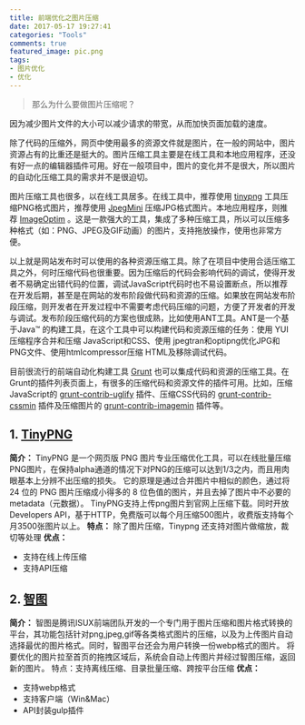 ```yaml
---
title: 前端优化之图片压缩
date: 2017-05-17 19:27:41
categories: "Tools"
comments: true
featured_image: pic.png
tags:
- 图片优化
- 优化
---
```


<!-- no node -->

<!-- more -->

>那么为什么要做图片压缩呢？

因为减少图片文件的大小可以减少请求的带宽，从而加快页面加载的速度。

除了代码的压缩外，网页中使用最多的资源文件就是图片，在一般的网站中，图片资源占有的比重还是挺大的。图片压缩工具主要是在线工具和本地应用程序，还没有好一点的编辑器插件可用。好在一般项目中，图片的变化并不是很大，所以图片的自动化压缩工具的需求并不是很迫切。

图片压缩工具也很多，以在线工具居多。在线工具中，推荐使用 [tinypng](https://tinypng.com/) 工具压缩PNG格式图片，推荐使用 [JpegMini](http://www.jpegmini.com/) 压缩JPG格式图片。本地应用程序，则推荐 [ImageOptim](https://imageoptim.com/) 。这是一款强大的工具，集成了多种压缩工具，所以可以压缩多种格式（如：PNG、JPEG及GIF动画）的图片，支持拖放操作，使用也非常方便。

以上就是网站发布时可以使用的各种资源压缩工具。除了在项目中使用合适压缩工具之外，何时压缩代码也很重要。因为压缩后的代码会影响代码的调试，使得开发者不易确定出错代码的位置，调试JavaScript代码时也不易设置断点，所以推荐在开发后期，甚至是在网站的发布阶段做代码和资源的压缩。如果放在网站发布阶段压缩，则开发者在开发过程中不需要考虑代码压缩的问题，方便了开发者的开发与调试。发布阶段压缩代码的方案也很成熟，比如使用ANT工具。ANT是一个基于Java™ 的构建工具，在这个工具中可以构建代码和资源压缩的任务：使用 YUI 压缩程序合并和压缩 JavaScript和CSS、使用 jpegtran和optipng优化JPG和PNG文件、使用htmlcompressor压缩 HTML及移除调试代码。

目前很流行的前端自动化构建工具 [Grunt](http://gruntjs.com/) 也可以集成代码和资源的压缩工具。在Grunt的插件列表页面上，有很多的压缩代码和资源文件的插件可用。比如，压缩JavaScript的 [grunt-contrib-uglify](https://github.com/gruntjs/grunt-contrib-uglify) 插件、压缩CSS代码的 [grunt-contrib-cssmin](https://github.com/gruntjs/grunt-contrib-cssmin) 插件及压缩图片的 [grunt-contrib-imagemin](https://github.com/gruntjs/grunt-contrib-imagemin) 插件等。

## 1. [TinyPNG](https://tinypng.com/)

**简介：** TinyPNG 是一个网页版 PNG 图片专业压缩优化工具，可以在线批量压缩PNG图片，在保持alpha通道的情况下对PNG的压缩可以达到1/3之内，而且用肉眼基本上分辨不出压缩的损失。
它的原理是通过合并图片中相似的颜色，通过将 24 位的 PNG 图片压缩成小得多的 8 位色值的图片，并且去掉了图片中不必要的 metadata（元数据）。
TinyPNG支持上传png图片到官网上压缩下载。同时开放Developers API，基于HTTP，免费版可以每个月压缩500图片，收费版支持每个月3500张图片以上。
**特点：** 除了图片压缩，Tinypng 还支持对图片做缩放，裁切等处理
**优点：**
* 支持在线上传压缩
* 支持API压缩

## 2. [智图](http://zhitu.isux.us/)

**简介：** 智图是腾讯ISUX前端团队开发的一个专门用于图片压缩和图片格式转换的平台，其功能包括针对png,jpeg,gif等各类格式图片的压缩，以及为上传图片自动选择最优的图片格式。同时，智图平台还会为用户转换一份webp格式的图片。
将要优化的图片拉至首页的拖拽区域后，系统会自动上传图片并经过智图压缩，返回新的图片。
特点：支持离线压缩、目录批量压缩、跨按平台压缩
**优点：**
* 支持webp格式
* 支持客户端（Win&Mac）
* API封装gulp插件